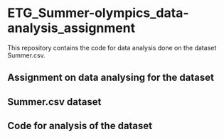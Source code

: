 # ETG_Summer-olympics_data-analysis_assignment
This repository contains the code for data analysis done on the dataset Summer.csv.
## Assignment on data analysing for the dataset
## Summer.csv dataset
## Code for analysis of the dataset

